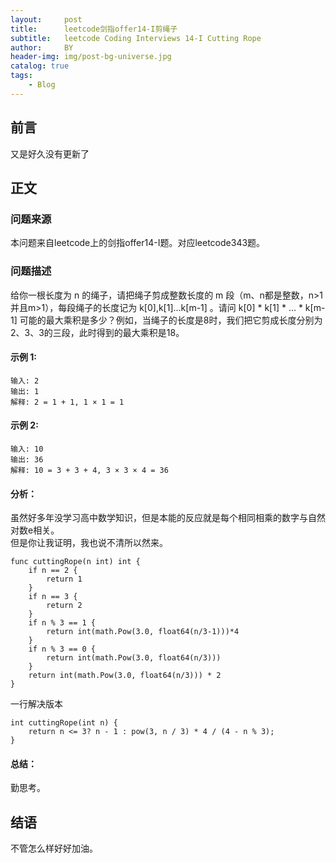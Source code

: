 ```yaml
---
layout:     post
title:      leetcode剑指offer14-I剪绳子
subtitle:   leetcode Coding Interviews 14-I Cutting Rope
author:     BY
header-img: img/post-bg-universe.jpg
catalog: true
tags:
    - Blog
---
```



## 前言

又是好久没有更新了

## 正文

### 问题来源

本问题来自leetcode上的剑指offer14-I题。对应leetcode343题。  

### 问题描述

给你一根长度为 n 的绳子，请把绳子剪成整数长度的 m 段（m、n都是整数，n>1并且m>1），每段绳子的长度记为 k[0],k[1]...k[m-1] 。请问 k[0] * k[1] * ... * k[m-1] 可能的最大乘积是多少？例如，当绳子的长度是8时，我们把它剪成长度分别为2、3、3的三段，此时得到的最大乘积是18。   

#### 示例 1:
```
输入: 2
输出: 1
解释: 2 = 1 + 1, 1 × 1 = 1
```

#### 示例 2:
```
输入: 10
输出: 36
解释: 10 = 3 + 3 + 4, 3 × 3 × 4 = 36
```

#### 分析：  
虽然好多年没学习高中数学知识，但是本能的反应就是每个相同相乘的数字与自然对数e相关。  
但是你让我证明，我也说不清所以然来。  
```
func cuttingRope(n int) int {
    if n == 2 {
        return 1
    }
    if n == 3 {
        return 2
    }
    if n % 3 == 1 {
        return int(math.Pow(3.0, float64(n/3-1)))*4
    }
    if n % 3 == 0 {
        return int(math.Pow(3.0, float64(n/3)))
    }
    return int(math.Pow(3.0, float64(n/3))) * 2
}
```
一行解决版本  
```
int cuttingRope(int n) {
    return n <= 3? n - 1 : pow(3, n / 3) * 4 / (4 - n % 3);
}
```

#### 总结：
勤思考。  

## 结语
不管怎么样好好加油。
